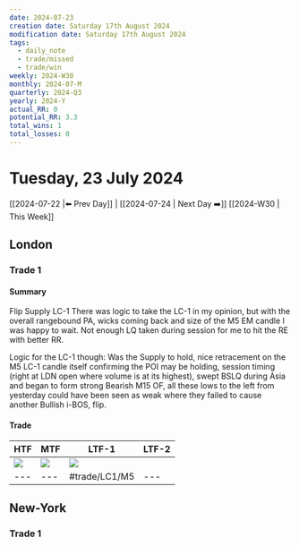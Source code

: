 ```yaml
---
date: 2024-07-23
creation date: Saturday 17th August 2024
modification date: Saturday 17th August 2024
tags:
  - daily_note
  - trade/missed
  - trade/win
weekly: 2024-W30
monthly: 2024-07-M
quarterly: 2024-Q3
yearly: 2024-Y
actual_RR: 0
potential_RR: 3.3
total_wins: 1
total_losses: 0
---
```

# Tuesday, 23 July 2024

 [[2024-07-22 |⬅️ Prev Day]] | [[2024-07-24 | Next Day ➡️]] [[2024-W30 | This Week]]

## London 
### Trade 1
#### Summary
Flip Supply LC-1 There was logic to take the LC-1 in my opinion, but with the overall rangebound PA, wicks coming back and size of the M5 EM candle I was happy to wait. Not enough LQ taken during session for me to hit the RE with better RR.

Logic for the LC-1 though: Was the Supply to hold, nice retracement on the M5 LC-1 candle itself confirming the POI may be holding, session timing (right at LDN open where volume is at its highest), swept BSLQ during Asia and began to form strong Bearish M15 OF, all these lows to the left from yesterday could have been seen as weak where they failed to cause another Bullish i-BOS, flip.
#### Trade
| HTF                                                      | MTF                                                      | LTF-1                                                    | LTF-2 |
| -------------------------------------------------------- | -------------------------------------------------------- | -------------------------------------------------------- | ----- |
| ![](https://s3.tradingview.com/snapshots/m/muNOEmUI.png) | ![](https://s3.tradingview.com/snapshots/0/0dLggFPB.png) | ![](https://s3.tradingview.com/snapshots/q/q5C8kzAe.png) | ![]() |
| ---                                                      | ---                                                      | #trade/LC1/M5                                                        | ---   |

## New-York
### Trade 1
